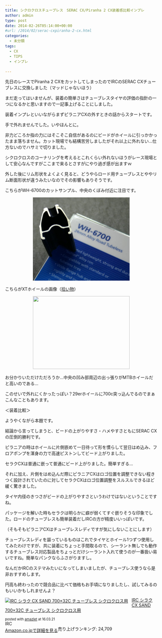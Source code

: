 ```yaml
---
title: シクロクロスチューブレス　SERAC CX/Piranha 2 CX装着感比較インプレ
author: admin
type: post
date: 2014-02-26T05:14:00+00:00
#url: /2014/02/serac-cxpiranha-2-cx.html
categories:
  - 未分類
tags:
  - CX
  - TIPS
  - インプレ

---
```

先日のレースでPiranha 2 CXをカットしてしまったのでIRCのSERAC CXチューブレスに交換しました（マッドじゃないほう）

まだ走ってはいませんが、装着の簡単さはチューブレスタイヤの評価の指針の一つになるかと思いますので一記事上げることにしました。

装着インプレといいながらまずピラニアCXの外すときの話からスタートです。

手で外れませんでした。いやほんとに。

非力どころか指の力にはそこそこ自信があるのにビードがホイールに引っかかったまま落ちません。カット現場でも結構苦労しましたがそれ以上に外れない…仕方ないのでハサミで切りました。

シクロクロスのコーナリングを考えるとこれくらい外れないほうがレース現場として安心なんですがここまで来るとさすがにやり過ぎ感が出ますｗ

外した後にリム形状をよくよく見ると、どうやらロード用チューブレスとややリム断面形状が違うみたいなのでその影響もありそうです。

こちらがWH-6700のカットサンプル、中央のくぼみ付近に注目です。

<div class="separator" style="clear: both; text-align: center;">
  <a href="6700-5.jpg" imageanchor="1" style="margin-left: 1em; margin-right: 1em;"><img border="0" height="274" src="6700-5.jpg" width="320" /></a>
</div>

こちらがXTホイールの画像（<a href="http://blogs.yahoo.co.jp/guest_syu/10113189.html" target="_blank">拾い物</a>）

<div class="separator" style="clear: both; text-align: center;">
  <a href="http://img5.blogs.yahoo.co.jp/ybi/1/81/3d/guest_syu/folder/44017/img_44017_10113189_0" imageanchor="1" style="margin-left: 1em; margin-right: 1em;"><img border="0" src="http://img5.blogs.yahoo.co.jp/ybi/1/81/3d/guest_syu/folder/44017/img_44017_10113189_0" height="240" width="320" /></a>
</div>

お分かりいただけただろうか…中央の凹み部周辺の出っ張りがMTBホイールだと高いのである…

このせいで外れにくかったっぽい？29erホイールに700c突っ込んでるのでまぁこんなこともあります。

＜装着比較＞

ようやくながら本題です。

結論から言ってしまうと、ビードの上がりやすさ・ハメやすさともにSERAC CXの圧倒的勝利です。

ピラニアの時はホイールに片側嵌めて一日待って形を慣らして翌日はめ込み、フロアポンプを渾身の力で高速ピストンしてビード上がりました。

セラクCXは普通に嵌って普通にビード上がりました。簡単すぎる…

それに加え、片側をはめ込んだ際にピラニアCXはロゴ位置を調整できない程きつく設計されていたのに対してセラクCXはロゴ位置調整をスルスルできるほど緩く驚きました。

タイヤ内径のきつさがビードの上がりやすさというわけではないということですね。

パッケージを解いた時もセラクは明らかに癖が弱くてすぐ嵌りそうな印象でした。ロードのチューブレスも簡単装着だしIRCの方が精度いいっぽいです。

（そもそもピラニアCXはチューブレスレディですが気にしないことにします）

チューブレスレディを謳っているものはこれでタイヤとホイール1つずつ使用してみたわけですが、共に装着にちょっと手間取るので、シーラント無しでも動作するチューブレス対応製品をちょっとだけシーラント入れて使うのが一番扱い易いですね。簡単なパンクならふさがりますし。

なんだかIRCのステマみたいになってしまいましたが、チューブレス使うなら是非おすすめします。

円高も終わったので競合品に比べて価格もお手頃になりましたし、試してみるのもいいかもしれませんよ？

<div class="amazlet-box" style="margin-bottom:0px;">
  <div class="amazlet-image" style="float:left;margin:0px 12px 1px 0px;">
    <a href="http://www.amazon.co.jp/exec/obidos/ASIN/B00QHS8BQE/gensobunya-22/ref=nosim/" name="amazletlink" target="_blank"><img src="https://images-fe.ssl-images-amazon.com/images/I/41xEsNw4rxL._SL160_.jpg" alt="IRC シラク CX SAND 700×32C チューブレス シクロクロス用" style="border: none;" /></a>
  </div>

  <div class="amazlet-info" style="line-height:120%; margin-bottom: 10px">
    <div class="amazlet-name" style="margin-bottom:10px;line-height:120%">
<a href="http://www.amazon.co.jp/exec/obidos/ASIN/B00QHS8BQE/gensobunya-22/ref=nosim/" name="amazletlink" target="_blank">IRC シラク CX SAND 700×32C チューブレス シクロクロス用</a></p>

<div class="amazlet-powered-date" style="font-size:80%;margin-top:5px;line-height:120%">
  posted with <a href="http://www.amazlet.com/" title="amazlet" target="_blank">amazlet</a> at 16.03.21
</div>


<div class="amazlet-detail">
IRC <br />売り上げランキング: 24,709


<div class="amazlet-sub-info" style="float: left;">
<div class="amazlet-link" style="margin-top: 5px">
  <a href="http://www.amazon.co.jp/exec/obidos/ASIN/B00QHS8BQE/gensobunya-22/ref=nosim/" name="amazletlink" target="_blank">Amazon.co.jpで詳細を見る</a>
</div>

  </div>

  <div class="amazlet-footer" style="clear: left">
  </div>
</div>
